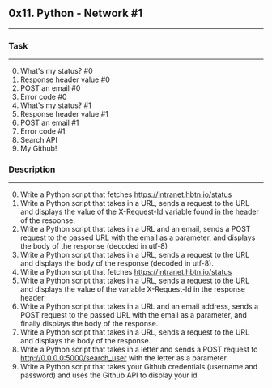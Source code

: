 ## 0x11. Python - Network #1
---

### Task
---
0. What's my status? #0
1. Response header value #0 
2. POST an email #0
3. Error code #0
4. What's my status? #1
5. Response header value #1
6. POST an email #1
7. Error code #1
8. Search API
9. My Github! 

### Description
---
0. Write a Python script that fetches https://intranet.hbtn.io/status
1. Write a Python script that takes in a URL, sends a request to the URL and displays the value of the X-Request-Id variable found in the header of the response.
2. Write a Python script that takes in a URL and an email, sends a POST request to the passed URL with the email as a parameter, and displays the body of the response (decoded in utf-8)
3. Write a Python script that takes in a URL, sends a request to the URL and displays the body of the response (decoded in utf-8).
4. Write a Python script that fetches https://intranet.hbtn.io/status
5. Write a Python script that takes in a URL, sends a request to the URL and displays the value of the variable X-Request-Id in the response header
6. Write a Python script that takes in a URL and an email address, sends a POST request to the passed URL with the email as a parameter, and finally displays the body of the response.
7. Write a Python script that takes in a URL, sends a request to the URL and displays the body of the response.
8. Write a Python script that takes in a letter and sends a POST request to http://0.0.0.0:5000/search_user with the letter as a parameter.
9. Write a Python script that takes your Github credentials (username and password) and uses the Github API to display your id
